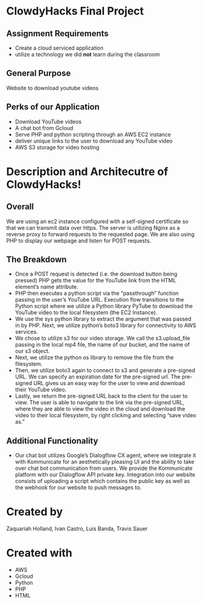 # ClowdyHacks Final Project

## Assignment Requirements

- Create a cloud serviced application
- utilize a technology we did **not** learn during the classroom

## General Purpose

Website to download youtube videos

## Perks of our Application

- Download YouTube videos
- A chat bot from Gcloud
- Serve PHP and python scripting through an AWS EC2 instance
- deliver unique links to the user to download any YouTube video
- AWS S3 storage for video hosting

# Description and Architecutre of ClowdyHacks!

## Overall

We are using an ec2 instance configured with a self-signed certificate so that we can transmit data over https. The server is utilizing Nginx as a reverse proxy to forward requests to the requested page. We are also using PHP to display our webpage and listen for POST requests. 

## The Breakdown

- Once a POST request is detected (i.e. the download button being pressed) PHP gets the value for the YouTube link from the HTML element’s name attribute. 
- PHP then executes a python script via the “passthrough” function passing in the user’s YouTube URL. Execution flow transitions to the Python script where we utilize a Python library PyTube to download the YouTube video to the local filesystem (the EC2 Instance). 
- We use the sys python library to extract the argument that was passed in by PHP. Next, we utilize python’s boto3 library for connectivity to AWS services. 
- We chose to utilize s3 for our video storage. We call the s3.upload_file passing in the local mp4 file, the name of our bucket, and the name of our s3 object. 
- Next, we utilize the python os library to remove the file from the filesystem. 
- Then, we utilize boto3 again to connect to s3 and generate a pre-signed URL. We can specify an expiration date for the pre-signed url. The pre-signed URL gives us an easy way for the user to view and download their YouTube video. 
- Lastly, we return the pre-signed URL back to the client for the user to view. The user is able to navigate to the link via the pre-signed URL, where they are able to view the video in the cloud and download the video to their local filesystem, by right clicking and selecting “save video as.” 

## Additional Functionality

- Our chat bot utilizes Google’s Dialogflow CX agent, where we integrate it with Kommunicate for an aesthetically pleasing UI and the ability to take over chat bot communication from users. We provide the Kommunicate platform with our Dialogflow API private key. Integration into our website consists of uploading a script which contains the public key as well as the webhook for our website to push messages to.

# Created by

Zaquariah Holland, Ivan Castro, Luis Banda, Travis Sauer

# Created with

- AWS
- Gcloud
- Python
- PHP
- HTML
